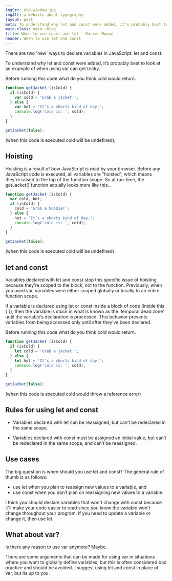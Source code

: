 ```yaml
---
imgSrc: old-window.jpg
imgAlt: a website about typography
layout: post
meta: To understand why let and const were added, it’s probably best to look at an example of when using var can get tricky.
main-class: main--blog
title: When to use const and let · Daniel Munoz
header: When to use let and const
---
```

There are two 'new' ways to declare variables in JavaScript: let and const.

 To understand why let and const were added, it’s probably best to look at an example of when using var can get tricky.

Before running this code what do you think <span class="nx">cold</span> would return.

```js
function getJacket (isCold) {
  if (isCold) {
    var cold = 'Grab a jacket!';
  } else {
    var hot = 'It’s a shorts kind of day.';
    console.log('cold is: ', cold);
  }
}

getJacket(false);
```

(when this code is executed <span class="nx">cold</span> will be undefined);
## Hoisting

Hoisting is a result of how JavaScript is read by your browser. Before any JavaScript code is executed, all variables are "hoisted", which means they're raised to the top of the function scope. So at run-time, the getJacket() function actually looks more like this…

```js
function getJacket (isCold) {
  var cold, hot;
  if (isCold) {
    cold = 'Grab a hoodie!';
  } else {
    hot = 'It’s a shorts kind of day.';
    console.log('cold is: ', cold);
  }
}

getJacket(false);
```
(when this code is executed <span class="nx">cold</span> will be undefined)

## let and const

Variables declared with let and const stop this specific issue of hoisting because they’re scoped to the block, not to the function. Previously, when you used var, variables were either scoped globally or locally to an entire function scope.

If a variable is declared using let or const inside a block of code (inside this { }), then the variable is stuck in what is known as the 'temporal dead zone' until the variable’s declaration is processed. This behavior prevents variables from being accessed only until after they’ve been declared.

Before running this code what do you think <span class="nx">cold</span> would return.

```js
function getJacket (isCold) {
  if (isCold) {
    let cold = 'Grab a jacket!';
  } else {
    let hot = 'It’s a shorts kind of day.';
    console.log('cold is: ', cold);
  }
}

getJacket(false);
```
(when this code is executed <span class="nx">cold</span> would throw a reference error)

## Rules for using let and const

* Variables declared with let can be reassigned, but can’t be redeclared in the same scope.

* Variables declared with const must be assigned an initial value, but can’t be redeclared in the same scope, and can’t be reassigned.

## Use cases
The big question is when should you use let and const? The general rule of thumb is as follows:

* use let when you plan to reassign new values to a variable, and
* use const when you don’t plan on reassigning new values to a variable.

I think you should declare variables that won't change with const because it'll make your code easier to read since you know the variable won't change throughout your program. If you need to update a variable or change it, then use let.

## What about var?
Is there any reason to use var anymore? Maybe.

There are some arguments that can be made for using var in situations where you want to globally define variables, but this is often considered bad practice and should be avoided. I suggest using let and const in place of var, but its up to you.